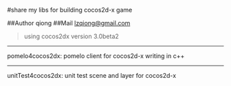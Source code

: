 #share my libs for building cocos2d-x game

##Author qiong
##Mail lzqiong@gmail.com

>using cocos2dx version 3.0beta2

***
pomelo4cocos2dx:
	pomelo client for cocos2d-x writing in c++
***
unitTest4cocos2dx:
	unit test scene and layer for cocos2d-x